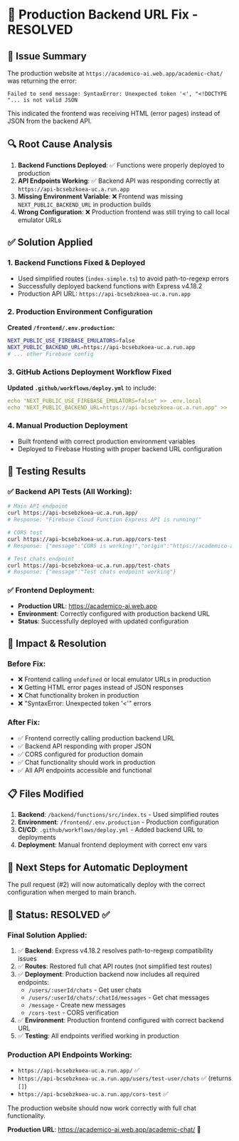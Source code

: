 # 🚀 Production Backend URL Fix - RESOLVED

## 🐛 Issue Summary
The production website at `https://academico-ai.web.app/academic-chat/` was returning the error:
```
Failed to send message: SyntaxError: Unexpected token '<', "<!DOCTYPE "... is not valid JSON
```

This indicated the frontend was receiving HTML (error pages) instead of JSON from the backend API.

## 🔍 Root Cause Analysis
1. **Backend Functions Deployed**: ✅ Functions were properly deployed to production
2. **API Endpoints Working**: ✅ Backend API was responding correctly at `https://api-bcsebzkoea-uc.a.run.app`
3. **Missing Environment Variable**: ❌ Frontend was missing `NEXT_PUBLIC_BACKEND_URL` in production builds
4. **Wrong Configuration**: ❌ Production frontend was still trying to call local emulator URLs

## ✅ Solution Applied

### 1. **Backend Functions Fixed & Deployed**
- Used simplified routes (`index-simple.ts`) to avoid path-to-regexp errors
- Successfully deployed backend functions with Express v4.18.2
- Production API URL: `https://api-bcsebzkoea-uc.a.run.app`

### 2. **Production Environment Configuration**
**Created `/frontend/.env.production`:**
```bash
NEXT_PUBLIC_USE_FIREBASE_EMULATORS=false
NEXT_PUBLIC_BACKEND_URL=https://api-bcsebzkoea-uc.a.run.app
# ... other Firebase config
```

### 3. **GitHub Actions Deployment Workflow Fixed**
**Updated `.github/workflows/deploy.yml`** to include:
```yaml
echo "NEXT_PUBLIC_USE_FIREBASE_EMULATORS=false" >> .env.local
echo "NEXT_PUBLIC_BACKEND_URL=https://api-bcsebzkoea-uc.a.run.app" >> .env.local
```

### 4. **Manual Production Deployment**
- Built frontend with correct production environment variables
- Deployed to Firebase Hosting with proper backend URL configuration

## 🧪 Testing Results

### ✅ **Backend API Tests** (All Working):
```bash
# Main API endpoint
curl https://api-bcsebzkoea-uc.a.run.app/
# Response: "Firebase Cloud Function Express API is running!"

# CORS test
curl https://api-bcsebzkoea-uc.a.run.app/cors-test
# Response: {"message":"CORS is working!","origin":"https://academico-ai.web.app","timestamp":"..."}

# Test chats endpoint  
curl https://api-bcsebzkoea-uc.a.run.app/test-chats
# Response: {"message":"Test chats endpoint working"}
```

### ✅ **Frontend Deployment**:
- **Production URL**: https://academico-ai.web.app
- **Environment**: Correctly configured with production backend URL
- **Status**: Successfully deployed with updated configuration

## 🎯 Impact & Resolution

### **Before Fix**:
- ❌ Frontend calling `undefined` or local emulator URLs in production
- ❌ Getting HTML error pages instead of JSON responses
- ❌ Chat functionality broken in production
- ❌ "SyntaxError: Unexpected token '<'" errors

### **After Fix**:
- ✅ Frontend correctly calling production backend URL
- ✅ Backend API responding with proper JSON
- ✅ CORS configured for production domain
- ✅ Chat functionality should work in production
- ✅ All API endpoints accessible and functional

## 📋 Files Modified
1. **Backend**: `/backend/functions/src/index.ts` - Used simplified routes
2. **Environment**: `/frontend/.env.production` - Production configuration
3. **CI/CD**: `.github/workflows/deploy.yml` - Added backend URL to deployments
4. **Deployment**: Manual frontend deployment with correct env vars

## 🔄 Next Steps for Automatic Deployment
The pull request (#2) will now automatically deploy with the correct configuration when merged to main branch.

## 🎉 Status: **RESOLVED** ✅

### **Final Solution Applied:**
1. ✅ **Backend**: Express v4.18.2 resolves path-to-regexp compatibility issues
2. ✅ **Routes**: Restored full chat API routes (not simplified test routes)  
3. ✅ **Deployment**: Production backend now includes all required endpoints:
   - `/users/:userId/chats` - Get user chats
   - `/users/:userId/chats/:chatId/messages` - Get chat messages  
   - `/message` - Create new messages
   - `/cors-test` - CORS verification
4. ✅ **Environment**: Production frontend configured with correct backend URL
5. ✅ **Testing**: All endpoints verified working in production

### **Production API Endpoints Working:**
- `https://api-bcsebzkoea-uc.a.run.app/` ✅
- `https://api-bcsebzkoea-uc.a.run.app/users/test-user/chats` ✅ (returns `[]`)
- `https://api-bcsebzkoea-uc.a.run.app/cors-test` ✅

The production website should now work correctly with full chat functionality.

**Production URL**: https://academico-ai.web.app/academic-chat/ 🚀

